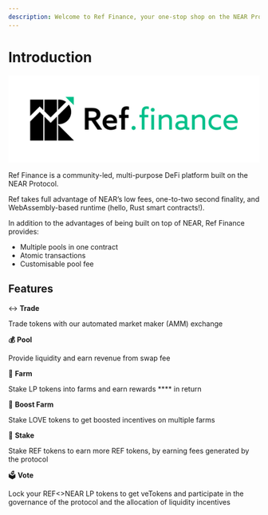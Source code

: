 ```yaml
---
description: Welcome to Ref Finance, your one-stop shop on the NEAR Protocol
---
```


# Introduction

![](<.gitbook/assets/reffi-horiz (1).png>)

Ref Finance is a community-led, multi-purpose DeFi platform built on the NEAR Protocol.

Ref takes full advantage of NEAR’s low fees, one-to-two second finality, and WebAssembly-based runtime (hello, Rust smart contracts!).

In addition to the advantages of being built on top of NEAR, Ref Finance provides:&#x20;

* Multiple pools in one contract
* Atomic transactions
* Customisable pool fee

## Features

↔️ **Trade**

Trade tokens with our automated market maker (AMM) exchange

**💰** **Pool**

Provide liquidity and earn revenue from swap fee

**🌾** **Farm**

Stake LP tokens into farms and earn rewards **** in return

🚀​ **Boost Farm**

Stake LOVE tokens to get boosted incentives on multiple farms

**🌈** **Stake**

Stake REF tokens to earn more REF tokens, by earning fees generated by the protocol

🗳​ **Vote**

Lock your REF<>NEAR LP tokens to get veTokens and participate in the governance of the protocol and the allocation of liquidity incentives
